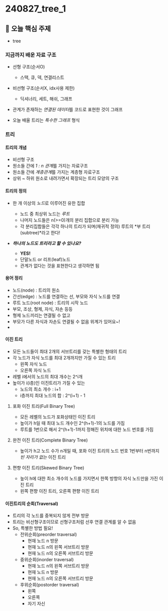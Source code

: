 # 240827_tree_1

## 📌 오늘 핵심 주제
- tree

### 지금까지 배운 자료 구조

- 선형 구조(순서O)
    - 스택, 큐, 덱, 연결리스트
- 비선형 구조(순서X, idx사용 제한)
    - 딕셔너리, 세트, 해쉬, 그래프

- 관계가 존재하는 *연결된 데이터*를 코드로 표현한 것이 그래프
- 오늘 배울 트리는 *특수한 그래프* 형식

### 트리
#### 트리의 개념
- 비선형 구조
- 원소들 간에 *1 : n 관계*를 가지는 자료구조
- 원소들 간에 *계층관계*를 가지는 계층형 자료구조
- 상위 ~ 하위 원소로 내려가면서 확장되는 트리 모양의 구조

#### 트리의 정의
- 한 개 이상의 *노드*로 이루어진 유한 집합
    - 노드 중 최상위 노드는 *루트*
    - 나머지 노드들은 n(>=0)개의 분리 집합으로 분리 가능
    - 각 분리집합들은 각각 하나의 트리가 되며(재귀적 정의) 루트의 *부 트리(subtree)*라고 한다!

- ***하나의 노드도 트리라고 할 수 있나요?***
    - **YES!**
    - 단말노드 or 리프(leaf)노드
    - 관계가 없다는 것을 표현한다고 생각하면 됨

#### 용어 정리
- 노드(node) : 트리의 원소
- 간선(edge) : 노드를 연결하는 선, 부모와 자식 노드를 연결
- 루트 노드(root node) : 트리의 시작 노드
- 부모, 조상, 형제, 자식, 자손 등등
- 형제 노드끼리는 연결될 수 없고
- 부모가 다른 자식과 자손도 연결될 수 없음 위계가 있어요~!
-

#### 이진 트리
- 모든 노드들이 최대 2개의 서브트리를 갖는 특별한 형태의 트리
- 각 노드가 자식 노드를 최대 2개까지만 가질 수 있는  트리
    - 왼쪽 자식 노드
    - 오른쪽 자식 노드
- 레벨 i에서의 노드의 최대 개수는 2^i개
- 높이가 i(i층)인 이진트리가 가질 수 있는
    - 노드의 최소 개수 : i+1
    - i층까지 최대 노드의 합 : 2^(i+1) - 1

1. 포화 이진 트리(Full Binary Tree)
    - 모든 레벨의 노드가 포화상태인 이진 트리
    - 높이가 h일 때 최대 노드 개수인 2^(h+1)-1의 노드를 가짐
    - 루트를 1번으로 해서 2^(h+1)-1까지 정해진 위치에 대한 노드 번호를 가짐

2. 완전 이진 트리(Complete Binary Tree)
    - 높이가 h고 노드 수가 n개일 때, 포화 이진 트리의 노드 번호 1번부터 n번까지 *빈 자리가 없는* 이진 트리

3. 편향 이진 트리(Skewed Binary Tree)
    - 높이 h에 대한 최소 개수의 노드를 가지면서 한쪽 방향의 자식 노드만을 가진 이진 트리
    - 왼쪽 편향 이진 트리, 오른쪽 편향 이진 트리

#### 이진트리의 순회(Traversal)
- 트리의 각 노드를 중복되지 않게 전부 방문
- 트리는 비선형구조이므로 선형구조처럼 선후 연결 관계를 알 수 없음
- So, 특별한 방법 필요!
    - 전위순회(preorder traversal)
        - 현재 노드 n 방문
        - 현재 노드 n의 왼쪽 서브트리 방문
        - 현재 노드 n의 오른쪽 서브트리 방문
    - 중위순회(inorder traversal)
        - 현재 노드 n의 왼쪽 서브트리 방문
        - 현재 노드 n 방문
        - 현재 노드 n의 오른쪽 서브트리 방문
    - 후위순회(postorder traversal)
        - 왼쪽
        - 오른쪽
        - 자기 자신

